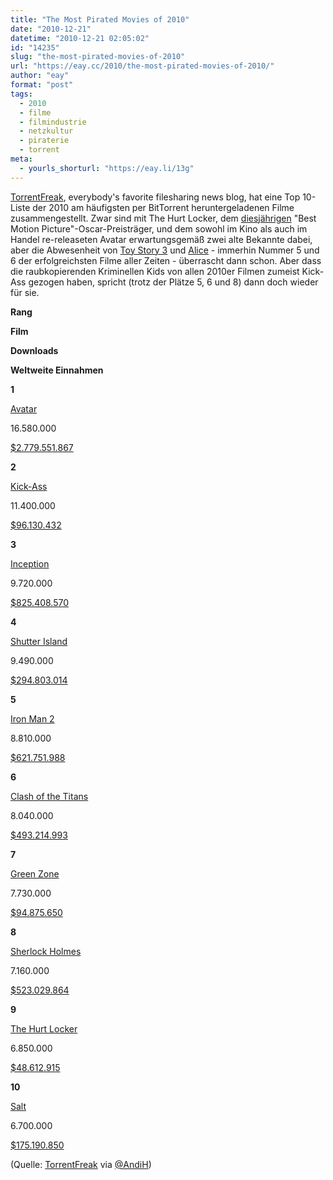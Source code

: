 ```yaml
---
title: "The Most Pirated Movies of 2010"
date: "2010-12-21"
datetime: "2010-12-21 02:05:02"
id: "14235"
slug: "the-most-pirated-movies-of-2010"
url: "https://eay.cc/2010/the-most-pirated-movies-of-2010/"
author: "eay"
format: "post"
tags:
  - 2010
  - filme
  - filmindustrie
  - netzkultur
  - piraterie
  - torrent
meta:
  - yourls_shorturl: "https://eay.li/13g"
---
```


[TorrentFreak](http://torrentfreak.com/avatar-crowned-the-most-pirated-movie-of-2010-101220/), everybody's favorite filesharing news blog, hat eine Top 10-Liste der 2010 am häufigsten per BitTorrent heruntergeladenen Filme zusammengestellt. Zwar sind mit The Hurt Locker, dem [diesjährigen](//eay.cc/2010/stand-der-dinge-2/) "Best Motion Picture"-Oscar-Preisträger, und dem sowohl im Kino als auch im Handel re-releaseten Avatar erwartungsgemäß zwei alte Bekannte dabei, aber die Abwesenheit von [Toy Story 3](//eay.cc/2010/review-rundumschlag-11/) und [Alice](//eay.cc/2010/review-rundumschlag-9-teil-1/) - immerhin Nummer 5 und 6 der erfolgreichsten Filme aller Zeiten - überrascht dann schon. Aber dass die raubkopierenden Kriminellen Kids von allen 2010er Filmen zumeist Kick-Ass gezogen haben, spricht (trotz der Plätze 5, 6 und 8) dann doch wieder für sie.

**Rang**

**Film**

**Downloads**

**Weltweite Einnahmen**

**1**

[Avatar](//eay.cc/2009/review-avatar-aufbruch-nach-pandora/)

16.580.000

[$2.779.551.867](http://boxofficemojo.com/movies/?id=avatar.htm)

**2**

[Kick-Ass](//eay.cc/2010/review-rundumschlag-9-teil-2/)

11.400.000

[$96.130.432](http://boxofficemojo.com/movies/?id=kickass.htm)

**3**

[Inception](//eay.cc/2010/review-rundumschlag-11/)

9.720.000

[$825.408.570](http://boxofficemojo.com/movies/?id=inception.htm)

**4**

[Shutter Island](//eay.cc/2010/review-rundumschlag-9-teil-1/)

9.490.000

[$294.803.014](http://www.boxofficemojo.com/movies/?id=shutterisland.htm)

**5**

[Iron Man 2](http://www.imdb.com/title/tt1228705/)

8.810.000

[$621.751.988](http://www.boxofficemojo.com/movies/?id=ironman2.htm)

**6**

[Clash of the Titans](http://www.imdb.com/title/tt0800320/)

8.040.000

[$493.214.993](http://www.boxofficemojo.com/movies/?id=clashofthetitans10.htm)

**7**

[Green Zone](//eay.cc/2010/review-rundumschlag-9-teil-1/)

7.730.000

[$94.875.650](http://www.boxofficemojo.com/movies/?id=greenzone.htm)

**8**

[Sherlock Holmes](//eay.cc/2010/review-rundumschlag-8/)

7.160.000

[$523.029.864](http://www.boxofficemojo.com/movies/?id=sherlockholmes.htm)

**9**

[The Hurt Locker](http://www.imdb.com/title/tt0887912/)

6.850.000

[$48.612.915](http://www.boxofficemojo.com/movies/?id=hurtlocker.htm)

**10**

[Salt](//eay.cc/2010/review-rundumschlag-11/)

6.700.000

[$175.190.850](http://boxofficemojo.com/movies/?id=salt10.htm)

(Quelle: [TorrentFreak](http://torrentfreak.com/avatar-crowned-the-most-pirated-movie-of-2010-101220/) via [@AndiH](http://twitter.com/AndiH/status/16994862335266816))
